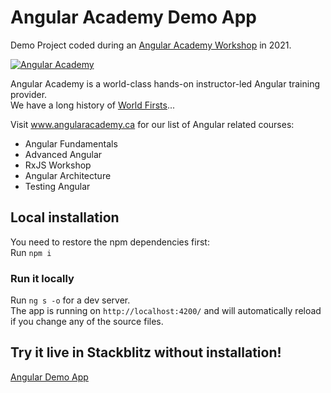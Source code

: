 # Angular Academy Demo App

Demo Project coded during an <a href="https://angular.ac" target="_blank">Angular Academy Workshop</a> in 2021.

[![Angular Academy](https://www.angularacademy.ca/images/classroom.jpg "Angular Academy")](https://www.angularacademy.ca)

Angular Academy is a world-class hands-on instructor-led Angular training provider.  
We have a long history of <a href="https://www.angularacademy.ca/world-firsts" target="_blank">World Firsts</a>...

Visit www.angularacademy.ca for our list of Angular related courses:
* Angular Fundamentals
* Advanced Angular
* RxJS Workshop
* Angular Architecture
* Testing Angular


## Local installation

You need to restore the npm dependencies first:  
Run `npm i`

### Run it locally

Run `ng s -o` for a dev server.  
The app is running on `http://localhost:4200/` and will automatically reload if you change any of the source files.

## Try it live in Stackblitz without installation!

<a href="https://stackblitz.com/github/ldex/Angular-Academy-226" target="_blank">Angular Demo App</a> 